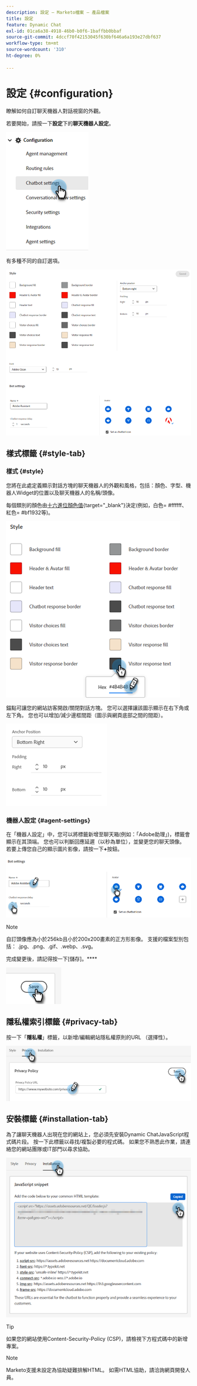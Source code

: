 ```yaml
---
description: 設定 — Marketo檔案 — 產品檔案
title: 設定
feature: Dynamic Chat
exl-id: 01ca6a38-4918-46b0-b0f6-1baffbb0bbaf
source-git-commit: 4dccf70f42153045f630bf646a6a193e27dbf637
workflow-type: tm+mt
source-wordcount: '310'
ht-degree: 0%

---
```


# 設定 {#configuration}

瞭解如何自訂聊天機器人對話視窗的外觀。

若要開始，請按一下&#x200B;**設定**&#x200B;下的&#x200B;**聊天機器人設定**。

![](assets/configuration-1.png)

有多種不同的自訂選項。

![](assets/configuration-2.png)

## 樣式標籤 {#style-tab}

### 樣式 {#style}

您將在此處定義顯示對話方塊的聊天機器人的外觀和風格，包括：顏色、字型、機器人Widget的位置以及聊天機器人的名稱/頭像。

每個類別的顏色由[十六進位顏色值](https://color.adobe.com/create/color-wheel){target="_blank"}決定(例如，白色= #ffffff、紅色= #bf1932等)。

![](assets/configuration-3.png)

錨點可讓您的網站訪客開啟/關閉對話方塊。 您可以選擇讓該圖示顯示在右下角或左下角。 您也可以增加/減少邊框間距（圖示與網頁底部之間的間距）。

![](assets/configuration-4.png)

### 機器人設定 {#agent-settings}

在「機器人設定」中，您可以將標籤新增至聊天箱(例如：「Adobe助理」)，標籤會顯示在其頂端。 您也可以判斷回應延遲（以秒為單位），並變更您的聊天頭像。 若要上傳您自己的顯示圖片影像，請按一下&#x200B;**+**&#x200B;按鈕。

![](assets/configuration-5.png)

>[!NOTE]
>
>自訂頭像應為小於256kb且小於200x200畫素的正方形影像。 支援的檔案型別包括： .jpg、.png、.gif、.webp、.svg。

完成變更後，請記得按一下[儲存]。****

![](assets/configuration-6.png)

## 隱私權索引標籤 {#privacy-tab}

按一下「**隱私權**」標籤，以新增/編輯網站隱私權原則的URL （選擇性）。

![](assets/configuration-7.png)

## 安裝標籤 {#installation-tab}

為了讓聊天機器人出現在您的網站上，您必須先安裝Dynamic ChatJavaScript程式碼片段。 按一下此標籤以尋找/複製必要的程式碼。 如果您不熟悉此作業，請連絡您的網站團隊或IT部門以尋求協助。

![](assets/configuration-8.png)

>[!TIP]
>
>如果您的網站使用Content-Security-Policy (CSP)，請檢視下方程式碼中的新增專案。

>[!NOTE]
>
>Marketo支援未設定為協助疑難排解HTML。 如需HTML協助，請洽詢網頁開發人員。
